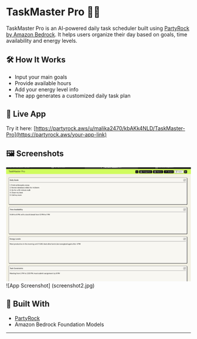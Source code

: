 # TaskMaster Pro 🧠📅

TaskMaster Pro is an AI-powered daily task scheduler built using [PartyRock by Amazon Bedrock](https://partyrock.aws). It helps users organize their day based on goals, time availability and energy levels.

## 🛠️ How It Works
- Input your main goals
- Provide available hours
- Add your energy level info
- The app generates a customized daily task plan

## 🚀 Live App
Try it here: [https://partyrock.aws/u/malika2470/kbAKk4NLD/TaskMaster-Pro](https://partyrock.aws/your-app-link)

## 🖼️ Screenshots
![App Screenshot](screenshot1.jpg)
![App Screenshot] (screenshot2.jpg)

## 🧠 Built With
- [PartyRock](https://partyrock.aws)
- Amazon Bedrock Foundation Models

---

